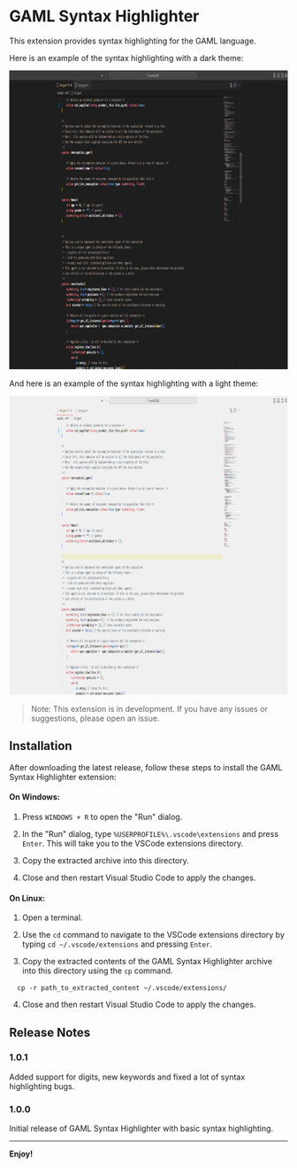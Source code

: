 # GAML Syntax Highlighter

This extension provides syntax highlighting for the GAML language.

Here is an example of the syntax highlighting with a dark theme:

<div align="center">
  <img src="images/dark.png" alt="feature X" width="960" height="540"/>
</div>

And here is an example of the syntax highlighting with a light theme:

<div align="center">
  <img src="images/light.png" alt="feature X" width="960" height="540"/>
</div>

> Note: This extension is in development. If you have any issues or suggestions, please open an issue.

## Installation

After downloading the latest release, follow these steps to install the GAML Syntax Highlighter extension:

#### On Windows:

1. Press `WINDOWS + R` to open the "Run" dialog.

2. In the "Run" dialog, type `%USERPROFILE%\.vscode\extensions` and press `Enter`. This will take you to the VSCode extensions directory.

3. Copy the extracted archive into this directory.

3. Close and then restart Visual Studio Code to apply the changes.

#### On Linux:

1. Open a terminal.

2. Use the `cd` command to navigate to the VSCode extensions directory by typing `cd ~/.vscode/extensions` and pressing `Enter`.

3. Copy the extracted contents of the GAML Syntax Highlighter archive into this directory using the `cp` command.

```
  cp -r path_to_extracted_content ~/.vscode/extensions/
```

4. Close and then restart Visual Studio Code to apply the changes.

## Release Notes

### 1.0.1

Added support for digits, new keywords and fixed a lot of syntax highlighting bugs.

### 1.0.0

Initial release of GAML Syntax Highlighter with basic syntax highlighting.

---

**Enjoy!**
